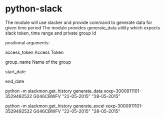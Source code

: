 # python-slack
The module will use slacker and provide command to generate data for given time period 
The module provides generate_data utility which expects slack token, time range and private group id

positional arguments:

  access_token     Access Token

  group_name       Name of the group

  start_date

  end_date


python -m slackmon.get_history  generate_data xoxp-3000911101-3529492522 G046CBWFV "22-05-2015" "28-05-2015"



python -m slackmon.get_history  generate_excel xoxp-3000911101-3529492522 G046CBWFV "22-05-2015" "28-05-2015"
